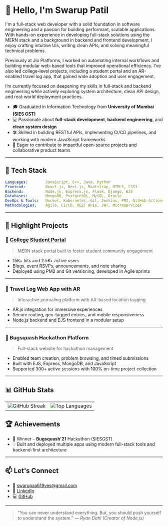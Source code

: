 
# 👋 Hello, I'm Swarup Patil

I'm a full-stack web developer with a solid foundation in software engineering and a passion for building performant, scalable applications. With hands-on experience in developing full-stack solutions using the MERN stack and a background in backend and frontend development, I enjoy crafting intuitive UIs, writing clean APIs, and solving meaningful technical problems.

Previously at Jio Platforms, I worked on automating internal workflows and building modular web-based tools that improved operational efficiency. I’ve also led college-level projects, including a student portal and an AR-enabled travel log app, that gained wide adoption and user engagement.

I’m currently focused on deepening my skills in full-stack and backend engineering while actively exploring system architecture, clean API design, and real-world deployment practices.


- 🎓 Graduated in Information Technology from **University of Mumbai (SIES GST)**
- 💻 Passionate about **full-stack development**, **backend engineering**, and **clean system design**
- 🛠️ Skilled in building RESTful APIs, implementing CI/CD pipelines, and working with modern JavaScript frameworks
- 🚀 Eager to contribute to impactful open-source projects and collaborative product teams

---

## 🧰 Tech Stack

```yaml
Languages:        JavaScript, C++, Java, Python
Frontend:         React.js, Next.js, Bootstrap, HTML5, CSS3
Backend:          Node.js, Express.js, Flask, Django, EJS
Databases:        MongoDB, PostgreSQL, MySQL, Oracle
DevOps & Tools:   Docker, Kubernetes, Git, Jenkins, PM2, GitHub Actions
Methodologies:    Agile, CI/CD, REST APIs, JWT, Microservices
```

---

## 🚀 Highlight Projects

### 📌 [College Student Portal](https://www.portal.siesgst.ac.in)
> MERN stack portal built to foster student community engagement  
- 15K+ hits and 2.5K+ active users  
- Blogs, event RSVPs, announcements, and note sharing  
- Deployed using PM2 and Git versioning, developed in Agile sprints

---

### 📌 Travel Log Web App with AR
> Interactive journaling platform with AR-based location tagging  
- AR.js integration for immersive experiences  
- Secure routing, geo-tagged entries, and mobile responsiveness  
- Node.js backend and EJS frontend in a modular setup

---

### 📌 Bugsquash Hackathon Platform
> Full-stack website for hackathon management  
- Enabled team creation, problem browsing, and timed submissions  
- Built with EJS, Express, MongoDB, and JavaScript  
- Supported 300+ active sessions with 100% on-time project collection

---

## 📊 GitHub Stats

<p align="center">
  <table>
    <tr>
      <td>
        <img src="https://github-readme-streak-stats.herokuapp.com/?user=Swarup-Patil&theme=radical" alt="GitHub Streak" />
      </td>
      <td>
        <img src="https://github-readme-stats.vercel.app/api/top-langs/?username=Swarup-Patil&layout=compact&theme=radical" alt="Top Languages" />
      </td>
    </tr>
  </table>
</p>

## 🏆 Achievements
- 🥇 Winner – **Bugsquash'21** Hackathon (SIESGST)
- 💡 Built and deployed multiple apps using modern full-stack tools and backend-first architecture

---

## 📫 Let's Connect
- 📩 swarupaa619yes@gmail.com  
- 💼 [LinkedIn](https://www.linkedin.com/in/swarup-santosh-patil/)  
- 💻 [GitHub](https://github.com/Swarup-Patil)

---

> “You can never understand everything. But, you should push yourself to understand the system.” — *Ryan Dahl (Creator of Node.js)*
